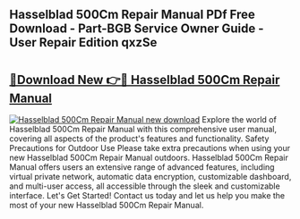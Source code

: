 ## Hasselblad 500Cm Repair Manual PDf Free Download - Part-BGB Service Owner Guide - User Repair Edition qxzSe

# <h2><a href="http://bc11679.oget.top/?id=Hasselblad+500Cm+Repair+Manual">🔗Download New 👉🔴 Hasselblad 500Cm Repair Manual</a></h2>

[![Hasselblad 500Cm Repair Manual new download](https://i.imgur.com/5g1atiW.png)](http://bc11679.oget.top/?id=Hasselblad+500Cm+Repair+Manual)
Explore the world of Hasselblad 500Cm Repair Manual with this comprehensive user manual, covering all aspects of the product's features and functionality. Safety Precautions for Outdoor Use Please take extra precautions when using your new Hasselblad 500Cm Repair Manual outdoors. Hasselblad 500Cm Repair Manual offers users an extensive range of advanced features, including virtual private network, automatic data encryption, customizable dashboard, and multi-user access, all accessible through the sleek and customizable interface. Let's Get Started! Contact us today and let us help you make the most of your new Hasselblad 500Cm Repair Manual.
